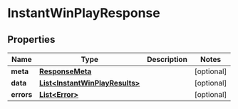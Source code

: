 

# InstantWinPlayResponse



## Properties

| Name | Type | Description | Notes |
|------------ | ------------- | ------------- | -------------|
|**meta** | [**ResponseMeta**](ResponseMeta.md) |  |  [optional] |
|**data** | [**List&lt;InstantWinPlayResults&gt;**](InstantWinPlayResults.md) |  |  [optional] |
|**errors** | [**List&lt;Error&gt;**](Error.md) |  |  [optional] |



